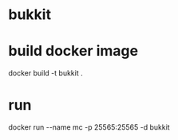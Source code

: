 # bukkit

# build docker image
docker build -t bukkit .
# run
docker run --name mc -p 25565:25565 -d bukkit
